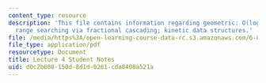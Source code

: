 ```yaml
---
content_type: resource
description: 'This file contains information regarding geometric: O(log n) 3D orthogonal
  range searching via fractional cascading; kinetic data structures.'
file: /media/https%3A/open-learning-course-data-rc.s3.amazonaws.com/6-851-advanced-data-structures-spring-2012/d0c2b608150d8d1d0261cda8408a521a_MIT6_851S12_L4.pdf
file_type: application/pdf
resourcetype: Document
title: Lecture 4 Student Notes
uid: d0c2b608-150d-8d1d-0261-cda8408a521a
---
```

